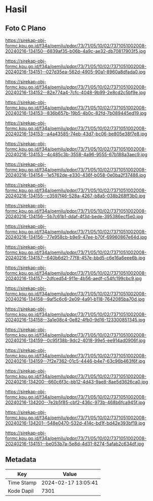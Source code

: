 # Hasil

## Foto C Plano

https://sirekap-obj-formc.kpu.go.id/f34a/pemilu/pdpr/73/71/05/10/02/7371051002008-20240216-134150--6839af35-b06b-4a9c-ae32-db70817903f5.jpg

https://sirekap-obj-formc.kpu.go.id/f34a/pemilu/pdpr/73/71/05/10/02/7371051002008-20240216-134151--027d35ea-562d-4905-90a1-8960a8dfada0.jpg

https://sirekap-obj-formc.kpu.go.id/f34a/pemilu/pdpr/73/71/05/10/02/7371051002008-20240216-134152--82e774a4-7cfc-4048-9b99-2e8cd2c5bf9e.jpg

https://sirekap-obj-formc.kpu.go.id/f34a/pemilu/pdpr/73/71/05/10/02/7371051002008-20240216-134153--836b657b-19b5-4b0c-82fd-7b089445ed19.jpg

https://sirekap-obj-formc.kpu.go.id/f34a/pemilu/pdpr/73/71/05/10/02/7371051002008-20240216-134153--a4a43585-74eb-43d7-bc06-be805e38f7e8.jpg

https://sirekap-obj-formc.kpu.go.id/f34a/pemilu/pdpr/73/71/05/10/02/7371051002008-20240216-134153--4c485c3b-3558-4a96-9555-67b188a3aec9.jpg

https://sirekap-obj-formc.kpu.go.id/f34a/pemilu/pdpr/73/71/05/10/02/7371051002008-20240216-134154--1e5762de-e330-436f-b058-0e0ba2f37486.jpg

https://sirekap-obj-formc.kpu.go.id/f34a/pemilu/pdpr/73/71/05/10/02/7371051002008-20240216-134155--c3597f46-528a-4267-b8a5-038b268ff3b0.jpg

https://sirekap-obj-formc.kpu.go.id/f34a/pemilu/pdpr/73/71/05/10/02/7371051002008-20240216-134156--5b7c61b1-ddaf-4f3d-bede-395386ecf5e0.jpg

https://sirekap-obj-formc.kpu.go.id/f34a/pemilu/pdpr/73/71/05/10/02/7371051002008-20240216-134156--77e958cb-b9e9-47ee-b70f-69960867e64d.jpg

https://sirekap-obj-formc.kpu.go.id/f34a/pemilu/pdpr/73/71/05/10/02/7371051002008-20240216-134157--640b6d21-77f8-457e-bbd5-c6e16a6eee6b.jpg

https://sirekap-obj-formc.kpu.go.id/f34a/pemilu/pdpr/73/71/05/10/02/7371051002008-20240216-134157--2dfced54-911e-4b56-aedf-c54fc199cbc9.jpg

https://sirekap-obj-formc.kpu.go.id/f34a/pemilu/pdpr/73/71/05/10/02/7371051002008-20240216-134158--9af5c6c6-2e09-4a91-b118-7642085ba70d.jpg

https://sirekap-obj-formc.kpu.go.id/f34a/pemilu/pdpr/73/71/05/10/02/7371051002008-20240216-134158--3a1e08c4-0e82-4fb0-9d16-123300851345.jpg

https://sirekap-obj-formc.kpu.go.id/f34a/pemilu/pdpr/73/71/05/10/02/7371051002008-20240216-134159--0c95f38b-9dc2-4018-99e5-ee914ad0906f.jpg

https://sirekap-obj-formc.kpu.go.id/f34a/pemilu/pdpr/73/71/05/10/02/7371051002008-20240216-134159--7f2e7362-01c5-4446-b4e7-63c96b463f6f.jpg

https://sirekap-obj-formc.kpu.go.id/f34a/pemilu/pdpr/73/71/05/10/02/7371051002008-20240216-134200--660c6f3c-bb12-4d43-9ae8-8ae5d3626ca0.jpg

https://sirekap-obj-formc.kpu.go.id/f34a/pemilu/pdpr/73/71/05/10/02/7371051002008-20240216-134200--7e2b5f85-cbf2-436c-973b-468b6fca945f.jpg

https://sirekap-obj-formc.kpu.go.id/f34a/pemilu/pdpr/73/71/05/10/02/7371051002008-20240216-134201--548e0470-532d-414c-bd1f-bd42e393bf19.jpg

https://sirekap-obj-formc.kpu.go.id/f34a/pemilu/pdpr/73/71/05/10/02/7371051002008-20240216-134151--be053b7a-5e8d-4d31-8274-5afab2c634df.jpg


## Metadata

| Key        | Value               |
| ---------- | ------------------- |
| Time Stamp | 2024-02-17 13:05:41 |
| Kode Dapil | 7301                |



